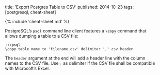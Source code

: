 title: 'Export Postgres Table to CSV'
published: 2014-10-23
tags: [postgresql, cheat-sheet]

{% include 'cheat-sheet.md' %}

PostgreSQL’s `psql` command line client features a `\copy` command that allows
dumping a table to a CSV file:

    :::psql
    \copy table_name to 'filename.csv' delimiter ',' csv header

The `header` argument at the end will add a header line with the column names
to the CSV file.  Use `;` as delimiter if the CSV file shall be compatible
with Microsoft’s Excel.
